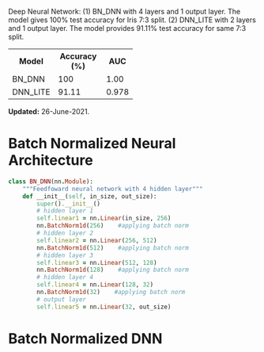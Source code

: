 Deep Neural Network: 
(1) BN_DNN with 4 layers and 1 output layer. The model gives 100% test accuracy for Iris 7:3 split.
(2) DNN_LITE with 2 layers and 1 output layer. The model provides 91.11% test accuracy for same 7:3 split.

<table style="width:50%">
  <tr>
    <th>Model</th>
    <th>Accuracy (%)</th>
    <th>AUC</th> 
  </tr>
  <tr>
    <td>BN_DNN</td>
    <td>100</td>
    <td>1.00</td>
  </tr>
  <tr>
    <td>DNN_LITE</td>
    <td>91.11</td>
    <td>0.978</td>
  </tr>
</table>

<p><strong>Updated:</strong> 26-June-2021.</p>


# Batch Normalized Neural Architecture
```ruby
class BN_DNN(nn.Module):
    """Feedfoward neural network with 4 hidden layer"""
    def __init__(self, in_size, out_size):
        super().__init__()
        # hidden layer 1
        self.linear1 = nn.Linear(in_size, 256)
        nn.BatchNorm1d(256)    #applying batch norm
        # hidden layer 2
        self.linear2 = nn.Linear(256, 512)
        nn.BatchNorm1d(512)    #applying batch norm
        # hidden layer 3
        self.linear3 = nn.Linear(512, 128)
        nn.BatchNorm1d(128)    #applying batch norm
        # hidden layer 4
        self.linear4 = nn.Linear(128, 32)
        nn.BatchNorm1d(32)    #applying batch norm
        # output layer
        self.linear5 = nn.Linear(32, out_size)
```

# Batch Normalized DNN
